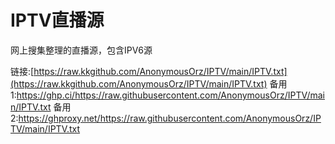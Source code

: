 # IPTV直播源
网上搜集整理的直播源，包含IPV6源

链接:[https://raw.kkgithub.com/AnonymousOrz/IPTV/main/IPTV.txt](https://raw.kkgithub.com/AnonymousOrz/IPTV/main/IPTV.txt)
备用1:https://ghp.ci/https://raw.githubusercontent.com/AnonymousOrz/IPTV/main/IPTV.txt
备用2:https://ghproxy.net/https://raw.githubusercontent.com/AnonymousOrz/IPTV/main/IPTV.txt
